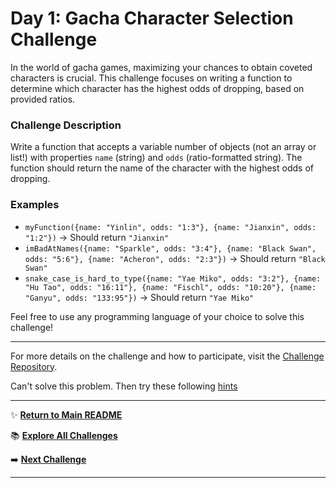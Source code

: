 # Day 1: Gacha Character Selection Challenge

In the world of gacha games, maximizing your chances to obtain coveted characters is crucial. This challenge focuses on writing a function to determine which character has the highest odds of dropping, based on provided ratios.

### Challenge Description

Write a function that accepts a variable number of objects (not an array or list!) with properties `name` (string) and `odds` (ratio-formatted string). The function should return the name of the character with the highest odds of dropping.

### Examples

- `myFunction({name: "Yinlin", odds: "1:3"}, {name: "Jianxin", odds: "1:2"})` → Should return `"Jianxin"`
- `imBadAtNames({name: "Sparkle", odds: "3:4"}, {name: "Black Swan", odds: "5:6"}, {name: "Acheron", odds: "2:3"})` → Should return `"Black Swan"`
- `snake_case_is_hard_to_type({name: "Yae Miko", odds: "3:2"}, {name: "Hu Tao", odds: "16:11"}, {name: "Fischl", odds: "10:20"}, {name: "Ganyu", odds: "133:95"})` → Should return `"Yae Miko"`

Feel free to use any programming language of your choice to solve this challenge!

---

For more details on the challenge and how to participate, visit the [Challenge Repository](https://github.com/Shahalt1/100dayscoding).

Can't solve this problem. Then try these following [hints](hint.md)

---

✨ **[Return to Main README](../../readme.md)**

📚 **[Explore All Challenges](../../challenges1.md)**

➡️ **[Next Challenge](../../day%20logs/day2/day2.md)**

---
